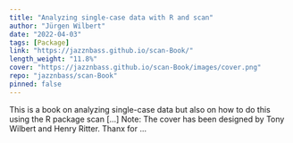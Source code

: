 ```yaml
---
title: "Analyzing single-case data with R and scan"
author: "Jürgen Wilbert"
date: "2022-04-03"
tags: [Package]
link: "https://jazznbass.github.io/scan-Book/"
length_weight: "11.8%"
cover: "https://jazznbass.github.io/scan-Book/images/cover.png"
repo: "jazznbass/scan-Book"
pinned: false
---
```


This is a book on analyzing single-case data but also on how to do this using the R package scan [...] Note: The cover has been designed by Tony Wilbert and Henry Ritter.
Thanx for ...
